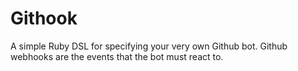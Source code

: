 # Githook

A simple Ruby DSL for specifying your very own Github bot. Github webhooks are the events that the bot must react to.
